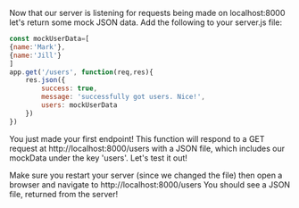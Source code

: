 Now that our server is listening for requests being made on localhost:8000 let's return some mock JSON data. Add the following to your server.js file:
```javascript
const mockUserData=[
{name:'Mark'},
{name:'Jill'}
]
app.get('/users', function(req,res){
 	res.json({
 	 	success: true,
 	 	message: 'successfully got users. Nice!',
 	 	users: mockUserData
 	})
})
```
You just made your first endpoint! This function will respond to a GET request at http://localhost:8000/users with a JSON file, which includes our mockData under the key 'users'. Let's test it out!

Make sure you restart your server (since we changed the file) then open a browser and navigate to http://localhost:8000/users
You should see a JSON file, returned from the server!
